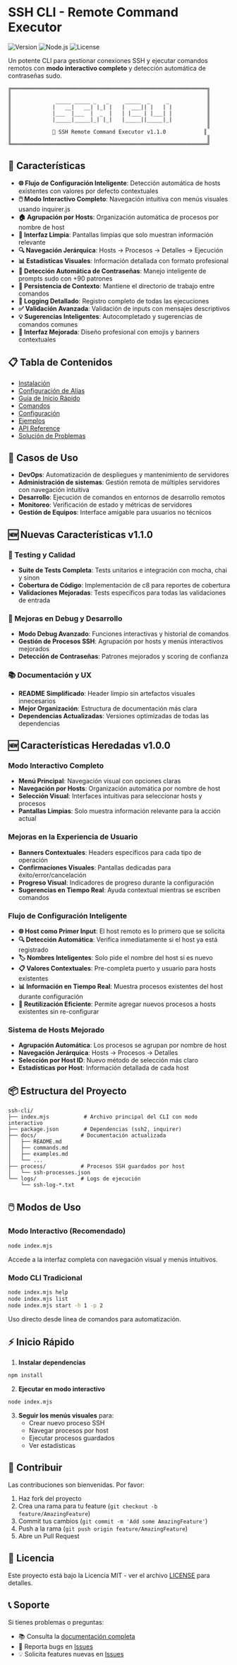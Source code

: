 # SSH CLI - Remote Command Executor

![Version](https://img.shields.io/badge/version-1.1.0-blue.svg)
![Node.js](https://img.shields.io/badge/node.js-%3E%3D16.0.0-green.svg)
![License](https://img.shields.io/badge/license-MIT-green.svg)

Un potente CLI para gestionar conexiones SSH y ejecutar comandos remotos con **modo interactivo completo** y detección automática de contraseñas sudo.

```
╔══════════════════════════════════════════════════════════════╗
║                                                              ║
║              _____ _____ _   _     _____  _     _            ║
║             |   __|   __| |_| |   |  ___|| |   | |           ║
║             |___  |___  |  _  |   | |___ | |___| |           ║
║             |_____|_____|_| |_|   |_____||_____|_|           ║
║                                                              ║
║             🚀 SSH Remote Command Executor v1.1.0            ║
║                                                              ║
╚══════════════════════════════════════════════════════════════╝
```

## 🚀 Características

- **🌐 Flujo de Configuración Inteligente**: Detección automática de hosts existentes con valores por defecto contextuales
- **🖱️ Modo Interactivo Completo**: Navegación intuitiva con menús visuales usando inquirer.js
- **🏠 Agrupación por Hosts**: Organización automática de procesos por nombre de host
- **🧹 Interfaz Limpia**: Pantallas limpias que solo muestran información relevante
- **🔍 Navegación Jerárquica**: Hosts → Procesos → Detalles → Ejecución
- **📊 Estadísticas Visuales**: Información detallada con formato profesional
- **🔐 Detección Automática de Contraseñas**: Manejo inteligente de prompts sudo con +90 patrones
- **📁 Persistencia de Contexto**: Mantiene el directorio de trabajo entre comandos
- **📄 Logging Detallado**: Registro completo de todas las ejecuciones
- **✅ Validación Avanzada**: Validación de inputs con mensajes descriptivos
- **💡 Sugerencias Inteligentes**: Autocompletado y sugerencias de comandos comunes
- **🎨 Interfaz Mejorada**: Diseño profesional con emojis y banners contextuales

## 📋 Tabla de Contenidos

- [Instalación](installation.md)
- [Configuración de Alias](aliases.md)
- [Guía de Inicio Rápido](quick-start.md)
- [Comandos](commands.md)
- [Configuración](configuration.md)
- [Ejemplos](examples.md)
- [API Reference](api.md)
- [Solución de Problemas](troubleshooting.md)

## 🎯 Casos de Uso

- **DevOps**: Automatización de despliegues y mantenimiento de servidores
- **Administración de sistemas**: Gestión remota de múltiples servidores con navegación intuitiva
- **Desarrollo**: Ejecución de comandos en entornos de desarrollo remotos
- **Monitoreo**: Verificación de estado y métricas de servidores
- **Gestión de Equipos**: Interface amigable para usuarios no técnicos

## 🆕 Nuevas Características v1.1.0

### 🧪 Testing y Calidad
- **Suite de Tests Completa**: Tests unitarios e integración con mocha, chai y sinon
- **Cobertura de Código**: Implementación de c8 para reportes de cobertura
- **Validaciones Mejoradas**: Tests específicos para todas las validaciones de entrada

### 🔧 Mejoras en Debug y Desarrollo
- **Modo Debug Avanzado**: Funciones interactivas y historial de comandos
- **Gestión de Procesos SSH**: Agrupación por hosts y menús interactivos mejorados
- **Detección de Contraseñas**: Patrones mejorados y scoring de confianza

### 📚 Documentación y UX
- **README Simplificado**: Header limpio sin artefactos visuales innecesarios
- **Mejor Organización**: Estructura de documentación más clara
- **Dependencias Actualizadas**: Versiones optimizadas de todas las dependencias

## 🆕 Características Heredadas v1.0.0

### Modo Interactivo Completo
- **Menú Principal**: Navegación visual con opciones claras
- **Navegación por Hosts**: Organización automática por nombre de host
- **Selección Visual**: Interfaces intuitivas para seleccionar hosts y procesos
- **Pantallas Limpias**: Solo muestra información relevante para la acción actual

### Mejoras en la Experiencia de Usuario
- **Banners Contextuales**: Headers específicos para cada tipo de operación
- **Confirmaciones Visuales**: Pantallas dedicadas para éxito/error/cancelación
- **Progreso Visual**: Indicadores de progreso durante la configuración
- **Sugerencias en Tiempo Real**: Ayuda contextual mientras se escriben comandos

### Flujo de Configuración Inteligente
- **🌐 Host como Primer Input**: El host remoto es lo primero que se solicita
- **🔍 Detección Automática**: Verifica inmediatamente si el host ya está registrado
- **🏷️ Nombres Inteligentes**: Solo pide el nombre del host si es nuevo
- **📋 Valores Contextuales**: Pre-completa puerto y usuario para hosts existentes
- **📊 Información en Tiempo Real**: Muestra procesos existentes del host durante configuración
- **🔄 Reutilización Eficiente**: Permite agregar nuevos procesos a hosts existentes sin re-configurar

### Sistema de Hosts Mejorado
- **Agrupación Automática**: Los procesos se agrupan por nombre de host
- **Navegación Jerárquica**: Hosts → Procesos → Detalles
- **Selección por Host ID**: Nuevo método de selección más claro
- **Estadísticas por Host**: Información detallada de cada host

## 📦 Estructura del Proyecto

```
ssh-cli/
├── index.mjs           # Archivo principal del CLI con modo interactivo
├── package.json        # Dependencias (ssh2, inquirer)
├── docs/              # Documentación actualizada
│   ├── README.md
│   ├── commands.md
│   ├── examples.md
│   └── ...
├── process/           # Procesos SSH guardados por host
│   └── ssh-processes.json
└── logs/              # Logs de ejecución
    └── ssh-log-*.txt
```

## 🖱️ Modos de Uso

### Modo Interactivo (Recomendado)
```bash
node index.mjs
```
Accede a la interfaz completa con navegación visual y menús intuitivos.

### Modo CLI Tradicional
```bash
node index.mjs help
node index.mjs list
node index.mjs start -h 1 -p 2
```
Uso directo desde línea de comandos para automatización.

## ⚡ Inicio Rápido

1. **Instalar dependencias**
```bash
npm install
```

2. **Ejecutar en modo interactivo**
```bash
node index.mjs
```

3. **Seguir los menús visuales** para:
   - Crear nuevo proceso SSH
   - Navegar procesos por host
   - Ejecutar procesos guardados
   - Ver estadísticas

## 🤝 Contribuir

Las contribuciones son bienvenidas. Por favor:

1. Haz fork del proyecto
2. Crea una rama para tu feature (`git checkout -b feature/AmazingFeature`)
3. Commit tus cambios (`git commit -m 'Add some AmazingFeature'`)
4. Push a la rama (`git push origin feature/AmazingFeature`)
5. Abre un Pull Request

## 📄 Licencia

Este proyecto está bajo la Licencia MIT - ver el archivo [LICENSE](../LICENSE) para detalles.

## 📞 Soporte

Si tienes problemas o preguntas:

- 📚 Consulta la [documentación completa](.)
- 🐛 Reporta bugs en [Issues](../../issues)
- 💡 Solicita features nuevas en [Issues](../../issues)